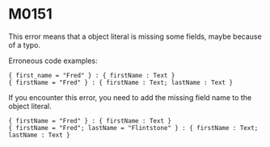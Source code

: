 # M0151

This error means that a object literal is missing some fields, maybe because of a typo.

Erroneous code examples:

```motoko
{ first_name = "Fred" } : { firstName : Text }
{ firstName = "Fred" } : { firstName : Text; lastName : Text }
```

If you encounter this error, you need to add the missing field name to the
object literal.

```motoko
{ firstName = "Fred" } : { firstName : Text }
{ firstName = "Fred"; lastName = "Flintstone" } : { firstName : Text; lastName : Text }
```
